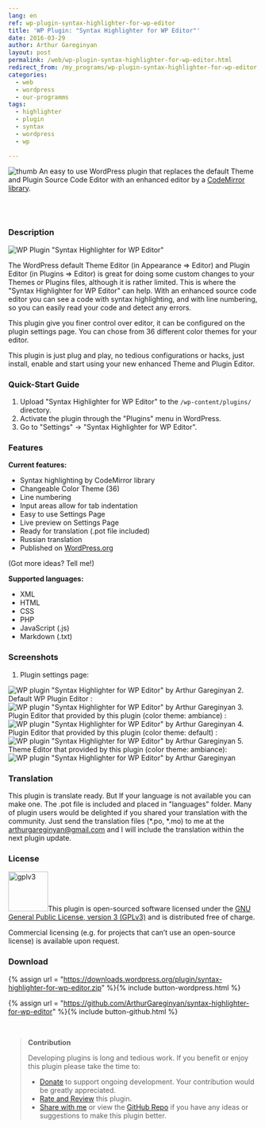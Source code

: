 ```yaml
---
lang: en
ref: wp-plugin-syntax-highlighter-for-wp-editor
title: 'WP Plugin: "Syntax Highlighter for WP Editor"'
date: 2016-03-29
author: Arthur Gareginyan
layout: post
permalink: /web/wp-plugin-syntax-highlighter-for-wp-editor.html
redirect_from: /my_programs/wp-plugin-syntax-highlighter-for-wp-editor.html
categories:
  - web
  - wordpress
  - our-programms
tags:
  - highlighter
  - plugin
  - syntax
  - wordpress
  - wp

---
```


![thumb](/images/syntax-highlighter-for-wp-editor/icon.png)
An easy to use WordPress plugin that replaces the default Theme and Plugin Source Code Editor with an enhanced editor by a [CodeMirror library](https://codemirror.net/).

<br><br>

### Description

<img src="/images/syntax-highlighter-for-wp-editor/banner.png" alt="WP Plugin &quot;Syntax Highlighter for WP Editor&quot;" />

The WordPress default Theme Editor (in Appearance => Editor) and Plugin Editor (in Plugins => Editor) is great for doing some custom changes to your Themes or Plugins files, although it is rather limited. This is where the "Syntax Highlighter for WP Editor" can help. With an enhanced source code editor you can see a code with syntax highlighting, and with line numbering, so you can easily read your code and detect any errors.

This plugin give you finer control over editor, it can be configured on the plugin settings page. You can chose from 36 different color themes for your editor.

This plugin is just plug and play, no tedious configurations or hacks, just install, enable and start using your new enhanced Theme and Plugin Editor.


### Quick-Start Guide

1. Upload "Syntax Highlighter for WP Editor" to the `/wp-content/plugins/` directory.
2. Activate the plugin through the "Plugins" menu in WordPress.
3. Go to "Settings" -> "Syntax Highlighter for WP Editor".


### Features

**Current features:**

* Syntax highlighting by CodeMirror library
* Changeable Color Theme (36)
* Line numbering
* Input areas allow for tab indentation
* Easy to use Settings Page
* Live preview on Settings Page
* Ready for translation (.pot file included)
* Russian translation
* Published on [WordPress.org](http://wordpess.org/)

(Got more ideas? Tell me!)

**Supported languages:**

* XML
* HTML
* CSS
* PHP
* JavaScript (.js)
* Markdown (.txt)


### Screenshots

1. Plugin settings page:
<img src="/images/syntax-highlighter-for-wp-editor/screenshot-1.png" alt="WP plugin &quot;Syntax Highlighter for WP Editor&quot; by Arthur Gareginyan" />
2. Default WP Plugin Editor :
<img src="/images/syntax-highlighter-for-wp-editor/screenshot-2.png" alt="WP plugin &quot;Syntax Highlighter for WP Editor&quot; by Arthur Gareginyan" />
3. Plugin Editor that provided by this plugin (color theme: ambiance) :
<img src="/images/syntax-highlighter-for-wp-editor/screenshot-3.png" alt="WP plugin &quot;Syntax Highlighter for WP Editor&quot; by Arthur Gareginyan" />
4. Plugin Editor that provided by this plugin (color theme: default) :
<img src="/images/syntax-highlighter-for-wp-editor/screenshot-4.png" alt="WP plugin &quot;Syntax Highlighter for WP Editor&quot; by Arthur Gareginyan" />
5. Theme Editor that provided by this plugin (color theme: ambiance):
<img src="/images/syntax-highlighter-for-wp-editor/screenshot-5.png" alt="WP plugin &quot;Syntax Highlighter for WP Editor&quot; by Arthur Gareginyan" />


### Translation

This plugin is translate ready. But If your language is not available you can make one. The .pot file is included and placed in "languages" folder. Many of plugin users would be delighted if you shared your translation with the community. Just send the translation files (*.po, *.mo) to me at the arthurgareginyan@gmail.com and I will include the translation within the next plugin update.


### License

<img src="/images/gplv3.png" alt="gplv3" width="80" class="alignleft" />This plugin is open-sourced software licensed under the <a href="http://www.gnu.org/licenses/gpl-3.0.html" title="GPLv3" target="_blank">GNU General Public License, version 3 (GPLv3)</a> and is distributed free of charge.

Commercial licensing (e.g. for projects that can’t use an open-source license) is available upon request.


### Download

{% assign url = "https://downloads.wordpress.org/plugin/syntax-highlighter-for-wp-editor.zip" %}{% include button-wordpress.html %}
    
{% assign url = "https://github.com/ArthurGareginyan/syntax-highlighter-for-wp-editor" %}{% include button-github.html %}


<br>

>**Contribution**
>
>Developing plugins is long and tedious work. If you benefit or enjoy this plugin please take the time to:
>
>* [Donate](http://www.arthurgareginyan.com/donate.html) to support ongoing development. Your contribution would be greatly appreciated.
>* [Rate and Review](https://wordpress.org/support/view/plugin-reviews/syntax-highlighter-for-wp-editor?rate=5#postform) this plugin.
>* [Share with me](mailto:arthurgareginyan@gmail.com) or view the [GitHub Repo](https://github.com/ArthurGareginyan/syntax-highlighter-for-wp-editor) if you have any ideas or suggestions to make this plugin better.